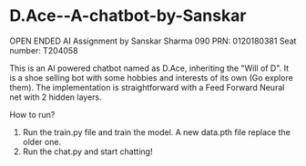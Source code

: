 # D.Ace--A-chatbot-by-Sanskar
OPEN ENDED AI Assignment by Sanskar Sharma 090
PRN: 0120180381
Seat number: T204058

This is an AI powered chatbot named as D.Ace, inheriting the "Will of D". It is a shoe selling bot with some hobbies and interests of its own (Go explore them). The implementation is straightforward with a Feed Forward Neural net with 2 hidden layers.

How to run?
1. Run the train.py file and train the model. A new data.pth file replace the older one.
2. Run the chat.py and start chatting!
